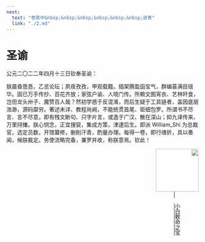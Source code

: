 ```yaml
---
next:
  text: "卷首中&nbsp;&nbsp;&nbsp;&nbsp;&nbsp;&nbsp;进表"
  link: "./2.md"
---
```


# 圣谕

公元二〇二二年四月十三日钦奉圣谕：

朕晨昏恳恳，乙览论坛；夙夜孜孜，甲观载籍。插架腾盈函宝气，群编荟满目瑶华。固已万手传抄、百花齐放；家弦户谕、人晓门传。所赖文囿宵衣、艺林旰食，岂但龙头卅子、魔赞百人哉？然初学惑于反混淆，而后生疑于工具链者，盖因底层浩渺，源码靡穷。著述未详、教程尚阙，不能统贯首尾、钜细包罗。所谓书不尽言、言不尽意，即有残文断句、只字片言，或逸于广汉、散在深山；抑九译传来、万里挦撦。朕心悯念，正宜搜裒，集成方策，津逮后生。即派 William_Shi 为总裁官，选定员数，开馆纂修，删削汗青，酌量办理。每得一卷，即行缮折，具以奏闻，候朕裁定。务使流略完备，兼罗并收，称朕意焉。钦此！

<div style="margin-left:auto; text-orientation: upright; writing-mode: vertical-rl;">
  <a href="https://github.com/Core2002">
    <img src="/seal.png" style="width: 8em; height: 8em;"/>
  </a>
  <a href="https://github.com/Core2002" style="display:inline-block;">
    <img src="data:image/png;base64,R0lGODlhAQABAIAAAAAAAP///yH5BAkAAAEALAAAAAABAAEAAAICTAEAOw=="/>
    <p>小白敕命之宝</p>
  </a>
</div>